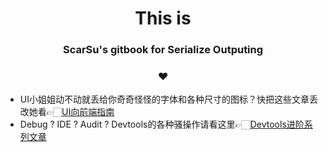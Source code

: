 
<center>
    <h1> This is </h1>
    <h3> ScarSu's gitbook for Serialize Outputing</h3>
    <h3> ❤️ </h3>
</center>


- UI小姐姐动不动就丢给你奇奇怪怪的字体和各种尺寸的图标？快把这些文章丢改她看👉🏻[UI向前端指南](/UI/web_fonts.html)
- Debug ? IDE ? Audit ? Devtools的各种骚操作请看这里👉🏻[Devtools进阶系列文章](/devtools/devtools_rookie_intro.html)
